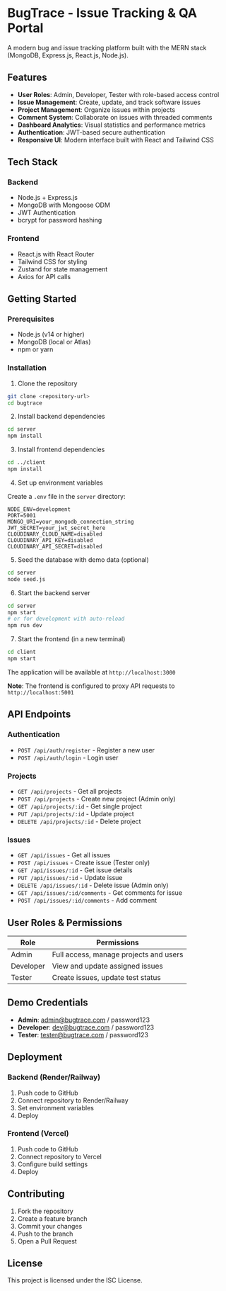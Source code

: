 # BugTrace - Issue Tracking & QA Portal

A modern bug and issue tracking platform built with the MERN stack (MongoDB, Express.js, React.js, Node.js).

## Features

- **User Roles**: Admin, Developer, Tester with role-based access control
- **Issue Management**: Create, update, and track software issues
- **Project Management**: Organize issues within projects
- **Comment System**: Collaborate on issues with threaded comments
- **Dashboard Analytics**: Visual statistics and performance metrics
- **Authentication**: JWT-based secure authentication
- **Responsive UI**: Modern interface built with React and Tailwind CSS

## Tech Stack

### Backend

- Node.js + Express.js
- MongoDB with Mongoose ODM
- JWT Authentication
- bcrypt for password hashing

### Frontend

- React.js with React Router
- Tailwind CSS for styling
- Zustand for state management
- Axios for API calls

## Getting Started

### Prerequisites

- Node.js (v14 or higher)
- MongoDB (local or Atlas)
- npm or yarn

### Installation

1. Clone the repository

```bash
git clone <repository-url>
cd bugtrace
```

2. Install backend dependencies

```bash
cd server
npm install
```

3. Install frontend dependencies

```bash
cd ../client
npm install
```

4. Set up environment variables

Create a `.env` file in the `server` directory:

```env
NODE_ENV=development
PORT=5001
MONGO_URI=your_mongodb_connection_string
JWT_SECRET=your_jwt_secret_here
CLOUDINARY_CLOUD_NAME=disabled
CLOUDINARY_API_KEY=disabled
CLOUDINARY_API_SECRET=disabled
```

5. Seed the database with demo data (optional)

```bash
cd server
node seed.js
```

6. Start the backend server

```bash
cd server
npm start
# or for development with auto-reload
npm run dev
```

7. Start the frontend (in a new terminal)

```bash
cd client
npm start
```

The application will be available at `http://localhost:3000`

**Note**: The frontend is configured to proxy API requests to `http://localhost:5001`

## API Endpoints

### Authentication

- `POST /api/auth/register` - Register a new user
- `POST /api/auth/login` - Login user

### Projects

- `GET /api/projects` - Get all projects
- `POST /api/projects` - Create new project (Admin only)
- `GET /api/projects/:id` - Get single project
- `PUT /api/projects/:id` - Update project
- `DELETE /api/projects/:id` - Delete project

### Issues

- `GET /api/issues` - Get all issues
- `POST /api/issues` - Create issue (Tester only)
- `GET /api/issues/:id` - Get issue details
- `PUT /api/issues/:id` - Update issue
- `DELETE /api/issues/:id` - Delete issue (Admin only)
- `GET /api/issues/:id/comments` - Get comments for issue
- `POST /api/issues/:id/comments` - Add comment

## User Roles & Permissions

| Role      | Permissions                            |
| --------- | -------------------------------------- |
| Admin     | Full access, manage projects and users |
| Developer | View and update assigned issues        |
| Tester    | Create issues, update test status      |

## Demo Credentials

- **Admin**: admin@bugtrace.com / password123
- **Developer**: dev@bugtrace.com / password123
- **Tester**: tester@bugtrace.com / password123

## Deployment

### Backend (Render/Railway)

1. Push code to GitHub
2. Connect repository to Render/Railway
3. Set environment variables
4. Deploy

### Frontend (Vercel)

1. Push code to GitHub
2. Connect repository to Vercel
3. Configure build settings
4. Deploy

## Contributing

1. Fork the repository
2. Create a feature branch
3. Commit your changes
4. Push to the branch
5. Open a Pull Request

## License

This project is licensed under the ISC License.
